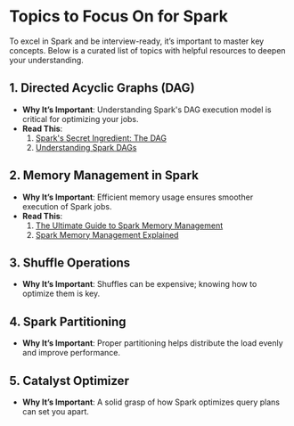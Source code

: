 # **Topics to Focus On for Spark**  

To excel in Spark and be interview-ready, it’s important to master key concepts. Below is a curated list of topics with helpful resources to deepen your understanding.  

## **1. Directed Acyclic Graphs (DAG)**  
- **Why It’s Important**: Understanding Spark's DAG execution model is critical for optimizing your jobs.  
- **Read This**: 
    1. [Spark's Secret Ingredient: The DAG](https://www.linkedin.com/pulse/sparks-secret-ingredient-dag-directed-acyclic-graph-revealed-nauman-wzyec/?trackingId=FoB9v2qTTuGciv7WosnYIg%3D%3D) 
    2. [Understanding Spark DAGs](https://medium.com/plumbersofdatascience/understanding-spark-dags-b82020503444) 

## **2. Memory Management in Spark**  
- **Why It’s Important**: Efficient memory usage ensures smoother execution of Spark jobs.  
- **Read This**: 
    1. [The Ultimate Guide to Spark Memory Management](https://www.linkedin.com/pulse/ultimate-guide-spark-memory-management-data-engineers-mohd-nauman-4mjec/?trackingId=FoB9v2qTTuGciv7WosnYIg%3D%3D)
    2. [Spark Memory Management Explained](https://www.linkedin.com/pulse/ultimate-guide-spark-memory-management-data-engineers-mohd-nauman-4mjec/?trackingId=FoB9v2qTTuGciv7WosnYIg%3D%3D)  

## **3. Shuffle Operations**  
- **Why It’s Important**: Shuffles can be expensive; knowing how to optimize them is key.  

## **4. Spark Partitioning**  
- **Why It’s Important**: Proper partitioning helps distribute the load evenly and improve performance.  
 

## **5. Catalyst Optimizer**  
- **Why It’s Important**: A solid grasp of how Spark optimizes query plans can set you apart.  


